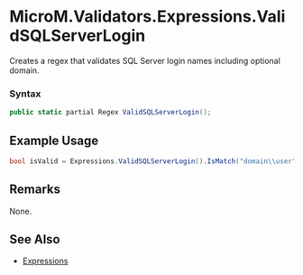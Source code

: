 # MicroM.Validators.Expressions.ValidSQLServerLogin
Creates a regex that validates SQL Server login names including optional domain.

### Syntax
```csharp
public static partial Regex ValidSQLServerLogin();
```

## Example Usage
```csharp
bool isValid = Expressions.ValidSQLServerLogin().IsMatch("domain\\user");
```
## Remarks
None.

## See Also
- [Expressions](../index.md)
